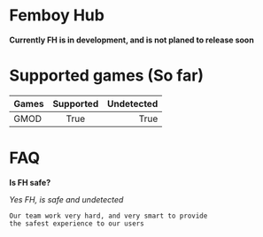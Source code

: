 # Femboy Hub
**Currently FH is in development, and is not planed to release soon**

# Supported games (So far)

| Games          | Supported     | Undetected  |
| ---------------|:-------------:| -----------:|
| GMOD           |     True      |   True      |

# FAQ
**Is FH safe?**

*Yes FH, is safe and undetected*
```
Our team work very hard, and very smart to provide
the safest experience to our users
```
